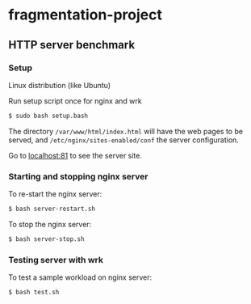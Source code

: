 # fragmentation-project

## HTTP server benchmark

### Setup
Linux distribution (like Ubuntu)

Run setup script once for nginx and wrk

```bash
$ sudo bash setup.bash
```

The directory `/var/www/html/index.html` will have the web pages to be served, and `/etc/nginx/sites-enabled/conf` the server configuration.

Go to [localhost:81](localhost:81) to see the server site.

### Starting and stopping nginx server
To re-start the nginx server:
```bash
$ bash server-restart.sh
```

To stop the nginx server:
```bash
$ bash server-stop.sh
```

### Testing server with wrk
To test a sample workload on nginx server:
```bash
$ bash test.sh
```

